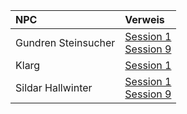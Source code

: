 | NPC | Verweis |
|:------------|:-----------------|
| Gundren Steinsucher | [Session 1](https://lolindhir.github.io/PnP/campaigns/starter/sessions/session001)<br>[Session 9](https://lolindhir.github.io/PnP/campaigns/starter/sessions/session009) |
| Klarg | [Session 1](https://lolindhir.github.io/PnP/campaigns/starter/sessions/session001) |
| Sildar Hallwinter | [Session 1](https://lolindhir.github.io/PnP/campaigns/starter/sessions/session001)<br>[Session 9](https://lolindhir.github.io/PnP/campaigns/starter/sessions/session009) |
